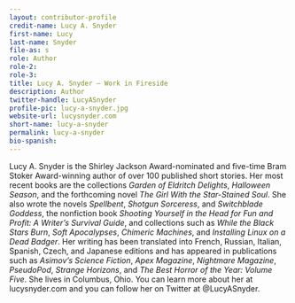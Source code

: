```yaml
---
layout: contributor-profile
credit-name: Lucy A. Snyder
first-name: Lucy
last-name: Snyder
file-as: s
role: Author
role-2:
role-3:
title: Lucy A. Snyder — Work in Fireside
description: Author
twitter-handle: LucyASnyder
profile-pic: lucy-a-snyder.jpg
website-url: lucysnyder.com
short-name: lucy-a-snyder
permalink: lucy-a-snyder
bio-spanish:
---
```

Lucy A. Snyder is the Shirley Jackson Award-nominated and five-time Bram Stoker Award-winning author of over 100 published short stories. Her most recent books are the collections _Garden of Eldritch Delights_, _Halloween Season_, and the forthcoming novel _The Girl With the Star-Stained Soul_. She also wrote the novels _Spellbent_, _Shotgun Sorceress_, and _Switchblade Goddess_, the nonfiction book _Shooting Yourself in the Head for Fun and Profit: A Writer’s Survival Guide_, and collections such as _While the Black Stars Burn_, _Soft Apocalypses_, _Chimeric Machines_, and _Installing Linux on a Dead Badger_. Her writing has been translated into French, Russian, Italian, Spanish, Czech, and Japanese editions and has appeared in publications such as _Asimov’s Science Fiction_, _Apex Magazine_, _Nightmare Magazine_, _PseudoPod_, _Strange Horizons_, and _The Best Horror of the Year: Volume Five_. She lives in Columbus, Ohio. You can learn more about her at lucysnyder.com and you can follow her on Twitter at @LucyASnyder.
